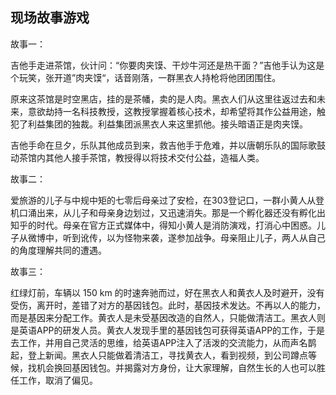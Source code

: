 ## 现场故事游戏
故事一：

吉他手走进茶馆，伙计问：“你要肉夹馍、干炒牛河还是热干面？”吉他手认为这是个玩笑，张开道”肉夹馍“，话音刚落，一群黑衣人持枪将他团团围住。

原来这茶馆是时空黑店，挂的是茶幡，卖的是人肉。黑衣人们从这里往返过去和未来，意欲劫持一名科技教授，这教授掌握着核心技术，却希望将其作公益用途，触犯了利益集团的独裁。利益集团派黑衣人来这里抓他。接头暗语正是肉夹馍。

吉他手命在旦夕，乐队其他成员到来，救吉他手于危难，并以唐朝乐队的国际歌鼓动茶馆内其他人接手茶馆，教授得以将技术交付公益，造福人类。


故事二：

爱旅游的儿子与中规中矩的七零后母亲过了安检，在303登记口，一群小黄人从登机口涌出来，从儿子和母亲身边划过，又迅速消失。那是一个孵化器还没有孵化出知乎的时代。母亲在官方正式媒体中，得知小黄人是消防演戏，打消心中困惑。儿子从微博中，听到讹传，以为怪物来袭，遂参加战争。母亲阻止儿子，两人从自己的角度理解共同的遭遇。

故事三：

红绿灯前，车辆以 150 km 的时速奔驰而过，好在黑衣人和黄衣人及时避开，没有受伤，离开时，差错了对方的基因钱包。此时，基因技术发达。不再以人的能力，而是基因来分配工作。黄衣人是未受基因改造的自然人，只能做清洁工。黑衣人则是英语APP的研发人员。黄衣人发现手里的基因钱包可获得英语APP的工作，于是去工作，并用自己灵活的思维，给英语APP注入了活泼的交流能力，从而声名鹊起，登上新闻。黑衣人只能做着清洁工，寻找黄衣人，看到视频，到公司蹲点等候，找机会换回基因钱包。并揭露对方身份，让大家理解，自然生长的人也可以胜任工作，取消了偏见。